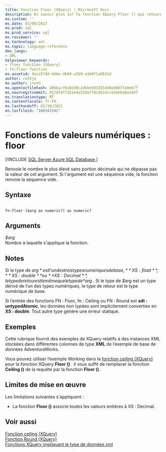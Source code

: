 ```yaml
---
title: Fonction Floor (XQuery) | Microsoft Docs
description: En savoir plus sur la fonction XQuery Floor () qui retourne le plus grand nombre sans partie décimale qui n’est pas supérieur à la valeur de son argument.
ms.custom: ''
ms.date: 03/09/2017
ms.prod: sql
ms.prod_service: sql
ms.reviewer: ''
ms.technology: xml
ms.topic: language-reference
dev_langs:
- XML
helpviewer_keywords:
- floor function [XQuery]
- fn:floor function
ms.assetid: 4ace57dd-b66e-4b60-a2b9-a1b0f1a0831d
author: rothja
ms.author: jroth
ms.openlocfilehash: 206bacf618d38c2dbbe593355d48ed66f7a9e67f
ms.sourcegitcommit: 917df4ffd22e4a229af7dc481dcce3ebba0aa4d7
ms.translationtype: MT
ms.contentlocale: fr-FR
ms.lasthandoff: 02/10/2021
ms.locfileid: "100341542"
---
```

# <a name="numeric-values-functions---floor"></a>Fonctions de valeurs numériques : floor
[!INCLUDE [SQL Server Azure SQL Database ](../includes/applies-to-version/sqlserver.md)]

  Renvoie le nombre le plus élevé sans portion décimale qui ne dépasse pas la valeur de cet argument. Si l'argument est une séquence vide, la fonction renvoie la séquence vide.  
  
## <a name="syntax"></a>Syntaxe  
  
```  
  
fn:floor ($arg as numeric?) as numeric?  
```  
  
## <a name="arguments"></a>Arguments  
 *$arg*  
 Nombre à laquelle s'applique la fonction.  
  
## <a name="remarks"></a>Notes  
 Si le type de *$arg* est l’un des trois types numériques de base, **XS : float**, **XS : double** ou **XS : Decimal**, le type de retour est le même que le type de *$arg* . Si le type de *$arg* est un type dérivé de l’un des types numériques, le type de retour est le type numérique de base.  
  
 Si l’entrée des fonctions FN : Floor, fn : Ceiling ou FN : Round est **xdt : untypedAtomic**, les données non typées sont implicitement converties en **XS : double**. Tout autre type génère une erreur statique.  
  
## <a name="examples"></a>Exemples  
 Cette rubrique fournit des exemples de XQuery relatifs à des instances XML stockées dans différentes colonnes de type **XML** de l’exemple de base de données AdventureWorks.  
  
 Vous pouvez utiliser l’exemple Working dans la [fonction ceiling (XQuery)](../xquery/numeric-values-functions-ceiling.md) pour la fonction XQuery **Floor ()** . Il vous suffit de remplacer la fonction **Ceiling ()** de la requête par la fonction **Floor ()** .  
  
## <a name="implementation-limitations"></a>Limites de mise en œuvre  
 Les limitations suivantes s'appliquent :  
  
-   La fonction **Floor ()** associe toutes les valeurs entières à XS : Decimal.  
  
## <a name="see-also"></a>Voir aussi  
 [Fonction ceiling &#40;XQuery&#41;](../xquery/numeric-values-functions-ceiling.md)   
 [Fonction Round &#40;XQuery&#41;](../xquery/numeric-values-functions-round.md)   
 [Fonctions XQuery impliquant le type de données xml](../xquery/xquery-functions-against-the-xml-data-type.md)  
  
  
